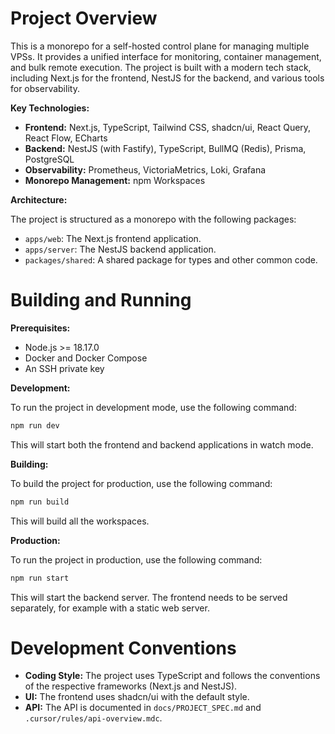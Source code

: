 # Project Overview

This is a monorepo for a self-hosted control plane for managing multiple VPSs. It provides a unified interface for monitoring, container management, and bulk remote execution. The project is built with a modern tech stack, including Next.js for the frontend, NestJS for the backend, and various tools for observability.

**Key Technologies:**

*   **Frontend:** Next.js, TypeScript, Tailwind CSS, shadcn/ui, React Query, React Flow, ECharts
*   **Backend:** NestJS (with Fastify), TypeScript, BullMQ (Redis), Prisma, PostgreSQL
*   **Observability:** Prometheus, VictoriaMetrics, Loki, Grafana
*   **Monorepo Management:** npm Workspaces

**Architecture:**

The project is structured as a monorepo with the following packages:

*   `apps/web`: The Next.js frontend application.
*   `apps/server`: The NestJS backend application.
*   `packages/shared`: A shared package for types and other common code.

# Building and Running

**Prerequisites:**

*   Node.js >= 18.17.0
*   Docker and Docker Compose
*   An SSH private key

**Development:**

To run the project in development mode, use the following command:

```bash
npm run dev
```

This will start both the frontend and backend applications in watch mode.

**Building:**

To build the project for production, use the following command:

```bash
npm run build
```

This will build all the workspaces.

**Production:**

To run the project in production, use the following command:

```bash
npm run start
```

This will start the backend server. The frontend needs to be served separately, for example with a static web server.

# Development Conventions

*   **Coding Style:** The project uses TypeScript and follows the conventions of the respective frameworks (Next.js and NestJS).
*   **UI:** The frontend uses shadcn/ui with the default style.
*   **API:** The API is documented in `docs/PROJECT_SPEC.md` and `.cursor/rules/api-overview.mdc`.
